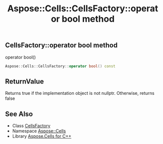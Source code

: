 ﻿---
title: Aspose::Cells::CellsFactory::operator bool method
linktitle: operator bool
second_title: Aspose.Cells for C++ API Reference
description: 'Aspose::Cells::CellsFactory::operator bool method. operator bool() in C++.'
type: docs
weight: 400
url: /cpp/aspose.cells/cellsfactory/operator_bool/
---
## CellsFactory::operator bool method


operator bool()

```cpp
Aspose::Cells::CellsFactory::operator bool() const
```


## ReturnValue

Returns true if the implementation object is not nullptr. Otherwise, returns false

## See Also

* Class [CellsFactory](../)
* Namespace [Aspose::Cells](../../)
* Library [Aspose.Cells for C++](../../../)
